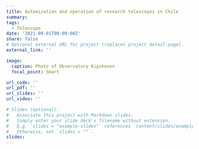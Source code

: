 ```yaml
---
title: Automization and operation of research telescopes in Chile
summary:
tags:
  - Telescope
date: '2021-09-01T00:00:00Z'
share: false
# Optional external URL for project (replaces project detail page).
external_link: ''

image:
  caption: Photo of Observatory Kipshoven
  focal_point: Smart

url_code: ''
url_pdf: ''
url_slides: ''
url_video: ''

# Slides (optional).
#   Associate this project with Markdown slides.
#   Simply enter your slide deck's filename without extension.
#   E.g. `slides = "example-slides"` references `content/slides/example-slides.md`.
#   Otherwise, set `slides = ""`.
slides:
---
```

